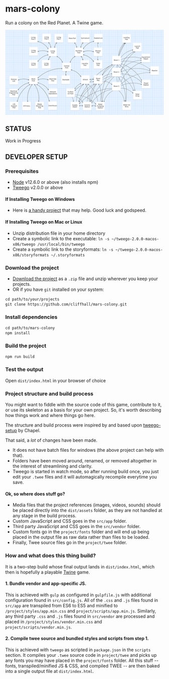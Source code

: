 # mars-colony
Run a colony on the Red Planet. A Twine game.

![Colony Map](map.png)

## STATUS
Work in Progress

## DEVELOPER SETUP
### Prerequisites
* [Node](https://nodejs.org/en/download/) v12.6.0 or above (also installs npm)
* [Tweego](https://www.motoslave.net/tweego/) v2.0.0 or above

#### If Installing Tweego on Windows
* Here is [a handy project](https://github.com/ChapelR/tweego-installer) that may help. Good luck and godspeed.

#### If Installing Tweego on Mac or Linux
* Unzip distribution file in your home directory
* Create a symbolic link to the executable: ```ln -s ~/tweego-2.0.0-macos-x86/tweego /usr/local/bin/tweego```
* Create a symbolic link to the storyformats: ```ln -s ~/tweego-2.0.0-macos-x86/storyformats ~/.storyformats```

### Download the project
* [Download the project](https://github.com/cliffhall/mars-colony/archive/master.zip) as a ```.zip``` file and unzip wherever you keep your projects.
* OR if you have ```git``` installed on your system:
```
cd path/to/your/projects
git clone https://github.com/cliffhall/mars-colony.git
```

### Install dependencies
```
cd path/to/mars-colony
npm install
```

### Build the project
```
npm run build
```

### Test the output
Open ```dist/index.html``` in your browser of choice

### Project structure and build process
You might want to fiddle with the source code of this game, contribute to it, or use its skeleton as a basis for your own project. So, it's worth describing how things work and where things go here.

The structure and build process were  inspired by and based upon [tweego-setup](https://github.com/ChapelR/tweego-setup) by Chapel.

That said, a *lot* of changes have been made.
* It does not have batch files for windows (the above project can help with that).
* Folders have been moved around, renamed, or removed altogether in the interest of streamlining and clarity.
* Tweego is started in watch mode, so after running build once, you just edit your ```.twee``` files and it will automagically recompile everytime you save.

#### Ok, so where does stuff go?
* Media files that the project references (images, videos, sounds) should be placed directly into the ```dist/assets``` folder, as they are not handled at any stage in the build process.
* Custom JavaScript and CSS goes in the ```src/app``` folder.
* Third party JavaScript and CSS goes in the ```src/vendor``` folder. 
* Custom fonts go in the ```project/fonts``` folder and will end up being placed in the output file as raw data rather than files to be loaded.
* Finally, Twee source files go in the ```project/twee``` folder.

### How and what does this thing build?
It is a two-step build whose final output lands in ```dist/index.html```, which then is hopefully a playable [Twine](https://twinery.org/) game.

#### 1. Bundle vendor and app-specific JS.
This is achieved with ```gulp``` as configured in ```gulpfile.js``` with additional configuration found in ```src/config.js```. All of the ```.css``` and ```.js``` files found in ```src/app``` are transpiled from ES6 to ES5 and minified to ```/project/styles/app.min.css``` and ```project/scripts/app.min.js```. Similarly, any third party ```.css``` and ```.js``` files found in ```src/vendor``` are processed and placed in ```/project/styles/vendor.min.css``` and ```project/scripts/vendor.min.js```.

#### 2. Compile twee source and bundled styles and scripts from step 1.
This is achieved with ```tweego``` as scripted in ```package.json``` in the ```scripts``` section. It compiles your ```.twee``` source code in ```project/twee``` and picks up any fonts you may have placed in the ```project/fonts``` folder. All this stuff -- fonts, transpiled/minified JS & CSS, and compiled TWEE -- are then baked into a single output file at ```dist/index.html```.


